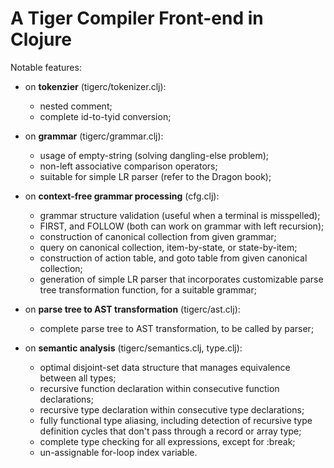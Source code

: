 # A Tiger Compiler Front-end in Clojure

Notable features:

- on **tokenzier** (tigerc/tokenizer.clj):
  - nested comment;
  - complete id-to-tyid conversion;

- on **grammar** (tigerc/grammar.clj):
  - usage of empty-string (solving dangling-else problem);
  - non-left associative comparison operators;
  - suitable for simple LR parser (refer to the Dragon book);

- on **context-free grammar processing** (cfg.clj):
  - grammar structure validation (useful when a terminal is misspelled);
  - FIRST, and FOLLOW (both can work on grammar with left recursion);
  - construction of canonical collection from given grammar;
  - query on canonical collection, item-by-state, or state-by-item;
  - construction of action table, and goto table from given canonical
    collection;
  - generation of simple LR parser that incorporates customizable parse
    tree transformation function, for a suitable grammar;

- on **parse tree to AST transformation** (tigerc/ast.clj):
  - complete parse tree to AST transformation, to be called by parser;

- on **semantic analysis** (tigerc/semantics.clj, type.clj):
  - optimal disjoint-set data structure that manages equivalence between all
    types;
  - recursive function declaration within consecutive function declarations;
  - recursive type declaration within consecutive type declarations;
  - fully functional type aliasing, including detection of recursive type
    definition cycles that don't pass through a record or array type;
  - complete type checking for all expressions, except for :break;
  - un-assignable for-loop index variable.
